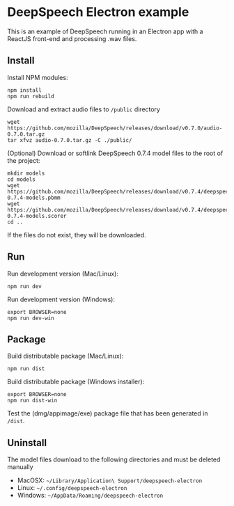 # DeepSpeech Electron example

This is an example of DeepSpeech running in an Electron app with a ReactJS front-end and processing .wav files.

## Install

Install NPM modules:

```
npm install
npm run rebuild
```

Download and extract audio files to `/public` directory

```
wget https://github.com/mozilla/DeepSpeech/releases/download/v0.7.0/audio-0.7.0.tar.gz
tar xfvz audio-0.7.0.tar.gz -C ./public/
```

(Optional) Download or softlink DeepSpeech 0.7.4 model files to the root of the project:

```
mkdir models
cd models
wget https://github.com/mozilla/DeepSpeech/releases/download/v0.7.4/deepspeech-0.7.4-models.pbmm
wget https://github.com/mozilla/DeepSpeech/releases/download/v0.7.4/deepspeech-0.7.4-models.scorer
cd ..
```

If the files do not exist, they will be downloaded.

## Run

Run development version (Mac/Linux):

```
npm run dev
```

Run development version (Windows):

```
export BROWSER=none
npm run dev-win
```

## Package

Build distributable package (Mac/Linux):

```
npm run dist
```

Build distributable package (Windows installer):

```
export BROWSER=none
npm run dist-win
```

Test the (dmg/appimage/exe) package file that has been generated in `/dist`.

## Uninstall

The model files download to the following directories and must be deleted manually

- MacOSX: `~/Library/Application\ Support/deepspeech-electron`
- Linux:  `~/.config/deepspeech-electron`
- Windows: `~/AppData/Roaming/deepspeech-electron`
